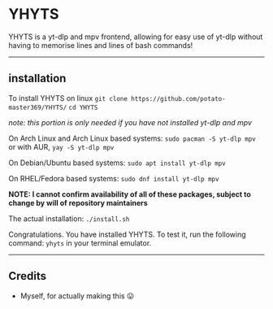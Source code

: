# YHYTS
YHYTS is a yt-dlp and mpv frontend, allowing for easy use of yt-dlp without having to memorise lines and lines of bash commands!

-----

## installation

To install YHYTS on linux
`git clone https://github.com/potato-master369/YHYTS/`
`cd YHYTS`

*note: this portion is only needed if you have not installed yt-dlp and mpv*

On Arch Linux and Arch Linux based systems:
`sudo pacman -S yt-dlp mpv` or with AUR,
`yay -S yt-dlp mpv`

On Debian/Ubuntu based systems:
`sudo apt install yt-dlp mpv`

On RHEL/Fedora based systems:
`sudo dnf install yt-dlp mpv`

**NOTE: I cannot confirm availability of all of these packages, subject to change by will of repository maintainers**

The actual installation:
`./install.sh`

Congratulations. You have installed YHYTS. To test it, run the following command:
`yhyts`
in your terminal emulator.

-----

## Credits

- Myself, for actually making this 😛
